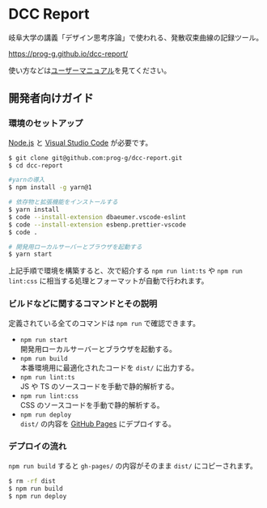 # DCC Report

岐阜大学の講義「デザイン思考序論」で使われる、発散収束曲線の記録ツール。

<https://prog-g.github.io/dcc-report/>

使い方などは[ユーザーマニュアル](https://prog-g.github.io/dcc-report/manual/)を見てください。

## 開発者向けガイド

### 環境のセットアップ

[Node.js](https://nodejs.org/ja/) と [Visual Studio Code](https://code.visualstudio.com/) が必要です。

```sh
$ git clone git@github.com:prog-g/dcc-report.git
$ cd dcc-report

#yarnの導入
$ npm install -g yarn@1

# 依存物と拡張機能をインストールする
$ yarn install
$ code --install-extension dbaeumer.vscode-eslint
$ code --install-extension esbenp.prettier-vscode
$ code .

# 開発用ローカルサーバーとブラウザを起動する
$ yarn start
```

上記手順で環境を構築すると、次で紹介する `npm run lint:ts` や `npm run lint:css` に相当する処理とフォーマットが自動で行われます。

### ビルドなどに関するコマンドとその説明

定義されている全てのコマンドは `npm run` で確認できます。

- `npm run start`  
  開発用ローカルサーバーとブラウザを起動する。
- `npm run build`  
  本番環境用に最適化されたコードを `dist/` に出力する。
- `npm run lint:ts`  
  JS や TS のソースコードを手動で静的解析する。
- `npm run lint:css`  
  CSS のソースコードを手動で静的解析する。
- `npm run deploy`  
  `dist/` の内容を [GitHub Pages](https://help.github.com/ja/github/working-with-github-pages/about-github-pages) にデプロイする。

### デプロイの流れ

`npm run build` すると `gh-pages/` の内容がそのまま `dist/` にコピーされます。

```sh
$ rm -rf dist
$ npm run build
$ npm run deploy
```
